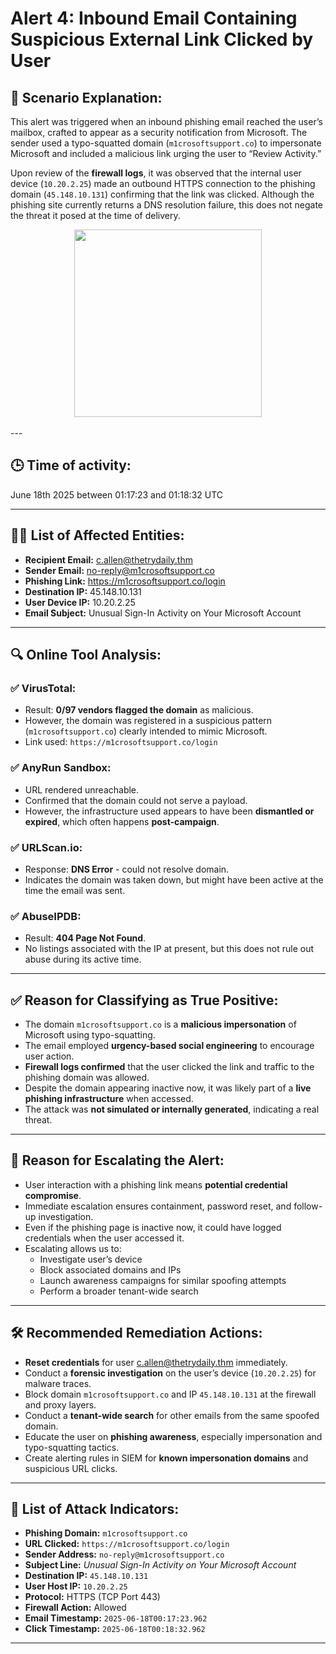 # Alert 4: Inbound Email Containing Suspicious External Link Clicked by User


## 📘 Scenario Explanation:
This alert was triggered when an inbound phishing email reached the user’s mailbox, crafted to appear as a security notification from Microsoft. The sender used a typo-squatted domain (`m1crosoftsupport.co`) to impersonate Microsoft and included a malicious link urging the user to “Review Activity.”

Upon review of the **firewall logs**, it was observed that the internal user device (`10.20.2.25`) made an outbound HTTPS connection to the phishing domain (`45.148.10.131`) confirming that the link was clicked. Although the phishing site currently returns a DNS resolution failure, this does not negate the threat it posed at the time of delivery.

<div align="center">
<img src=../../Alert4/AlertAssignment.png width="300">
</div>

</br>
---

## 🕒 Time of activity:
June 18th 2025 between 01:17:23 and 01:18:32 UTC

---

## 🧑‍💻 List of Affected Entities:
- **Recipient Email:** c.allen@thetrydaily.thm  
- **Sender Email:** no-reply@m1crosoftsupport.co  
- **Phishing Link:** https://m1crosoftsupport.co/login  
- **Destination IP:** 45.148.10.131  
- **User Device IP:** 10.20.2.25  
- **Email Subject:** Unusual Sign-In Activity on Your Microsoft Account

---

## 🔍 Online Tool Analysis:

### ✅ VirusTotal:
- Result: **0/97 vendors flagged the domain** as malicious.
- However, the domain was registered in a suspicious pattern (`m1crosoftsupport.co`) clearly intended to mimic Microsoft.
- Link used: `https://m1crosoftsupport.co/login`

### ✅ AnyRun Sandbox:
- URL rendered unreachable.
- Confirmed that the domain could not serve a payload.
- However, the infrastructure used appears to have been **dismantled or expired**, which often happens **post-campaign**.

### ✅ URLScan.io:
- Response: **DNS Error** - could not resolve domain.
- Indicates the domain was taken down, but might have been active at the time the email was sent.

### ✅ AbuseIPDB:
- Result: **404 Page Not Found**.
- No listings associated with the IP at present, but this does not rule out abuse during its active time.

---

## ✅ Reason for Classifying as True Positive:
- The domain `m1crosoftsupport.co` is a **malicious impersonation** of Microsoft using typo-squatting.
- The email employed **urgency-based social engineering** to encourage user action.
- **Firewall logs confirmed** that the user clicked the link and traffic to the phishing domain was allowed.
- Despite the domain appearing inactive now, it was likely part of a **live phishing infrastructure** when accessed.
- The attack was **not simulated or internally generated**, indicating a real threat.

---

## 🚨 Reason for Escalating the Alert:
- User interaction with a phishing link means **potential credential compromise**.
- Immediate escalation ensures containment, password reset, and follow-up investigation.
- Even if the phishing page is inactive now, it could have logged credentials when the user accessed it.
- Escalating allows us to:
  - Investigate user’s device
  - Block associated domains and IPs
  - Launch awareness campaigns for similar spoofing attempts
  - Perform a broader tenant-wide search

---

## 🛠️ Recommended Remediation Actions:
- **Reset credentials** for user c.allen@thetrydaily.thm immediately.
- Conduct a **forensic investigation** on the user’s device (`10.20.2.25`) for malware traces.
- Block domain `m1crosoftsupport.co` and IP `45.148.10.131` at the firewall and proxy layers.
- Conduct a **tenant-wide search** for other emails from the same spoofed domain.
- Educate the user on **phishing awareness**, especially impersonation and typo-squatting tactics.
- Create alerting rules in SIEM for **known impersonation domains** and suspicious URL clicks.

---

## 🧾 List of Attack Indicators:
- **Phishing Domain:** `m1crosoftsupport.co`  
- **URL Clicked:** `https://m1crosoftsupport.co/login`  
- **Sender Address:** `no-reply@m1crosoftsupport.co`  
- **Subject Line:** *Unusual Sign-In Activity on Your Microsoft Account*  
- **Destination IP:** `45.148.10.131`  
- **User Host IP:** `10.20.2.25`  
- **Protocol:** HTTPS (TCP Port 443)  
- **Firewall Action:** Allowed  
- **Email Timestamp:** `2025-06-18T00:17:23.962`  
- **Click Timestamp:** `2025-06-18T00:18:32.962`

---

